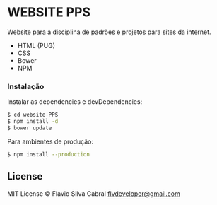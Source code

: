 # WEBSITE PPS

Website para a disciplina de padrões e projetos para sites da internet.

  - HTML (PUG)
  - CSS
  - Bower
  - NPM

### Instalação

Instalar as dependencies e devDependencies:

```sh
$ cd website-PPS
$ npm install -d
$ bower update
```

Para ambientes de produção:

```sh
$ npm install --production
```
## License

MIT License © Flavio Silva Cabral <flvdeveloper@gmail.com>
